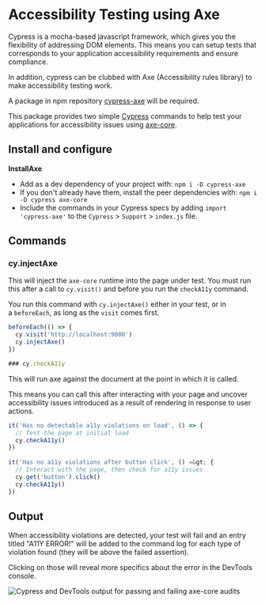 # Accessibility Testing using Axe

Cypress is a mocha-based javascript framework, which gives you the flexibility of addressing DOM elements. This means you can setup tests that corresponds to your application accessibility requirements and ensure compliance. 

In addition, cypress can be clubbed with Axe (Accessibility rules library) to make accessibility testing work. 

A package in npm repository [cypress-axe](https://www.npmjs.com/package/cypress-axe) will be required.

This package provides two simple [Cypress](https://cypress.io/) commands to help test your applications for accessibility issues using [axe-core](https://github.com/dequelabs/axe-core).

## Install and configure

**InstallAxe**

-   Add as a dev dependency of your project with: `npm i -D cypress-axe`
-   If you don't already have them, install the peer dependencies
    with: `npm i -D cypress axe-core`
-   Include the commands in your Cypress specs by
    adding `import 'cypress-axe'` to
    the `Cypress` &gt; `Support` &gt; `index.js` file.

## Commands

### cy.injectAxe

This will inject the `axe-core` runtime into the page under test. You must run this after a call to `cy.visit()` and before you run the `checkA11y` command.

You run this command with `cy.injectAxe()` either in your test, or in a `beforeEach`, as long as the `visit` comes first.

```js
beforeEach(() => {  
  cy.visit('http://localhost:9000')  
  cy.injectAxe()  
})

### cy.checkA11y
```
This will run axe against the document at the point in which it is called.

This means you can call this after interacting with your page and uncover accessibility issues introduced as a result of rendering in response to user actions.

```js
it('Has no detectable a11y violations on load', () => {  
  // Test the page at initial load  
  cy.checkA11y()  
}) 
    
it('Has no a11y violations after button click', () =&gt; {  
  // Interact with the page, then check for a11y issues  
  cy.get('button').click()  
  cy.checkA11y()  
})
```

## Output

When accessibility violations are detected, your test will fail and an entry titled "A11Y ERROR!" will be added to the command log for each type of violation found (they will be above the failed assertion).

Clicking on those will reveal more specifics about the error in the DevTools console.

![Cypress and DevTools output for passing and failing axe-core audits](https://raw.githubusercontent.com/avanslaars/cypress-axe/HEAD/cmd_log.png)
